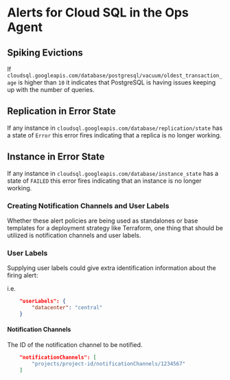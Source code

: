# Alerts for Cloud SQL in the Ops Agent

## Spiking Evictions

If `cloudsql.googleapis.com/database/postgresql/vacuum/oldest_transaction_age` is higher than `10` it indicates that PostgreSQL is having issues keeping up with the number of queries.

## Replication in Error State

If any instance in `cloudsql.googleapis.com/database/replication/state` has a state of `Error` this error fires indicating that a replica is no longer working.

## Instance in Error State

If any instance in `cloudsql.googleapis.com/database/instance_state` has a state of `FAILED` this error fires indicating that an instance is no longer working.

### Creating Notification Channels and User Labels

Whether these alert policies are being used as standalones or base templates for a deployment strategy like Terraform, one thing that should be utilized is notification channels and user labels.

### User Labels

Supplying user labels could give extra identification information about the firing alert:

i.e.

```json
    "userLabels": {
        "datacenter": "central"
    }
```

#### Notification Channels

The ID of the notification channel to be notified.

```json
    "notificationChannels": [
        "projects/project-id/notificationChannels/1234567"
    ]
```
